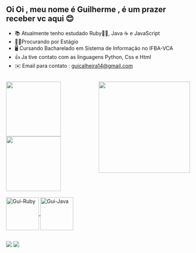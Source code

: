 ## Oi Oi , meu nome é Guilherme  , é um prazer receber vc aqui 😊


- 📚 Atualmente tenho estudado Ruby💎🔴, Java ☕ e JavaScript
- 🧑‍💼Procurando por Estágio 
- 🖥️ Cursando Bacharelado em Sistema de Informação no IFBA-VCA
- 👍 Ja tive contato com as linguagens Python, Css e Html
- ✉️ Email para contato : guicalheira14@gmail.com


##
<img align="right" width="250px" src="https://static.vecteezy.com/ti/vetor-gratis/p3/2445475-jovem-programador-concentrando-se-em-tecnologias-de-programacao-e-codificacao-vetor.jpg"/>

<div align="left" >
  <a href="https://github.com/guicalheira">
 <img height="150em" src="https://github-readme-stats.vercel.app/api?username=guicalheira&show_icons=true&theme=algolia&include_all_commits=true&count_private=false"/>
  <div align="left" >
  <a href="https://github.com/guicalheira">
  <img  height="150em"" src="https://github-readme-stats.vercel.app/api/top-langs/?username=guicalheira&layout=count=7&theme=algolia"/>
</div>
<div style="display: inline_block"><br>
  <img align="center" alt="Gui-Ruby" height="90" width="90" src="https://cdn.jsdelivr.net/gh/devicons/devicon/icons/ruby/ruby-plain-wordmark.svg">
  <img align="center" alt="Gui-Java" height="90" width="90" src="https://cdn.jsdelivr.net/gh/devicons/devicon/icons/java/java-original-wordmark.svg">
</div>

##

</div>
<a href=https://www.instagram.com/calheira_gui/ target="_blank"><img src="https://img.shields.io/badge/-Instagram-%23E4405F?style=for-the-badge&logo=instagram&logoColor=white" target="_blank"></a>
 <a href=https://www.linkedin.com/in/guilherme-calheira-de-almeida-9bb9bb254/ target="_blank"><img src="https://img.shields.io/badge/-LinkedIn-%230077B5?style=for-the-badge&logo=linkedin&logoColor=white" target="_blank"></a>
</div>

